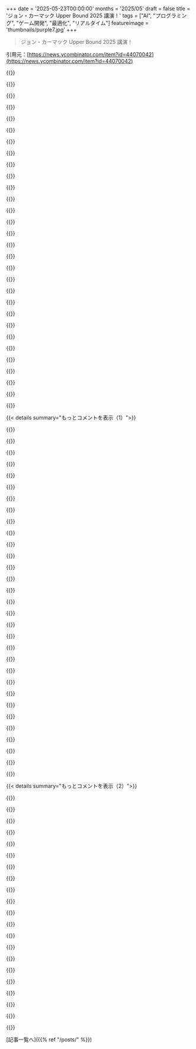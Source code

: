 +++
date = '2025-05-23T00:00:00'
months = '2025/05'
draft = false
title = 'ジョン・カーマック Upper Bound 2025 講演！'
tags = ["AI", "プログラミング", "ゲーム開発", "最適化", "リアルタイム"]
featureimage = 'thumbnails/purple7.jpg'
+++

> ジョン・カーマック Upper Bound 2025 講演！

引用元：[https://news.ycombinator.com/item?id=44070042](https://news.ycombinator.com/item?id=44070042)




{{<matomeQuote body="Carmackの文章はエンジニア向けで、思考プロセスとか失敗も詳しくて助かるね。研究のリアルタイム重視は疑問かな。オンライン学習をリアルタイムでやるみたいだけど、Bitter Lessonとか見ると、今リアルタイムで可能なcomputeレベルを超えた解決策もあると思うんだ。人間の脳がゲーム解く唯一の例だけど、その能力も不明だし。リアルタイム要件を緩めて学習効率に集中する方が良くない？これは素朴な疑問ね、専門家じゃないけど。jumping spidersがneurons 10万個で問題解く例もあるし、何が出来るか分からないけどさ。" userName="MrScruff" createdAt="2025/05/23 08:08:05" color="#45d325">}}




{{<matomeQuote body="AGIってほんとに必要なのかな。それより専門特化AIsの方が大事じゃない？そういうのがいくつか出てくれば、社会に結構な影響を与えると思うよ。それはそう遠くないかもね。" userName="ferguess_k" createdAt="2025/05/23 12:44:52" color="">}}




{{<matomeQuote body="ゲームはフィードバックとかあるからAIでも解きやすいんだよね。「Joystick拾う」のが難しいって言うならそうだけど、なんでロボットに人間用のインターフェースを使わせる必要があるの？それって「馬なし馬車」みたいだよ。サルとイルカでJoystickの成績比べても知能とは関係ないでしょ。ロボットにR2D2みたいなポートでゲームに直接繋がせれば、問題はもっと早く解決できると思うよ。" userName="throw_nbvc1234" createdAt="2025/05/23 10:36:51" color="#ff33a1">}}




{{<matomeQuote body="きっと90年代にCarmackがやってた荒削りな仕事に対して、他の人たちも今のAIみたいなこと言ってたかもね。彼の強みは「少ないもので多くを成し遂げる」こと（idとかOculus、AA初期）だったと思う。大きな組織や確立された技術だと成果が落ちる気がする。自分もリアルタイム系の仕事してるから、今のAIブームの「計算力増やせ」アプローチに彼は軽蔑を感じてるんじゃないかな。彼がLLMのために投資家から金集めなくてよかった。最高のシナリオは、idみたいに相性の良い仲間と組んで、最先端技術を一般に広める方法を見つけることだと思うよ。" userName="kilpikaarna" createdAt="2025/05/23 14:20:57" color="#785bff">}}




{{<matomeQuote body="90年代のCarmackのことね。SGIとかPixarが3Dグラフィックス研究してて、専用ハードのゲーム機（Sega SaturnとかSony Playstation）も出た。Carmackがすごかったのは、普通の386 chipみたいな汎用ハードで3D（実際はWolfenstein 3d, Doomは2．5Dだけど）ゲームを動かしたこと。浮動小数点苦手なチップだから整数で全部やる方法とか編み出したんだ。彼は超制約下のハードで、あり得ないスケジュールで、無理そうなことをやる達人だった。Doomがもし94年とか95年に出てたら、今みたいに歴史に残ったかな？" userName="LarsDu88" createdAt="2025/05/23 16:35:28" color="#ff5733">}}




{{<matomeQuote body="OpenAIも昔、AGIを約束してDota 2を「解いた」って見せたよね。「自分だけで学習した」って言ってたけど、他のAIや人間のテクニック使ってたのは明らか。あのプロジェクトを諦めたのも驚かないし、もうああいうのはやらないと思う。他のマーケティングに金使った方がいいもんね。" userName="xnickb" createdAt="2025/05/23 10:52:28" color="">}}




{{<matomeQuote body="あれは全然Dota 2を学習したってレベルじゃないよ。ゲームは超単純化されてて、決まったチーム構成で交互にプレイするだけ。キャラの9割、構成の99．999999％以上が対象外で、他のルールもAI用に変わってたんだ。複雑さを全部なくしてから「Dota解いた」って言うのは、Chessの後列全部がBishopsになったバージョンで「Chess解いた」って言うのと同じくらい大げさだよ。" userName="jsheard" createdAt="2025/05/23 11:34:31" color="">}}




{{<matomeQuote body="AGIが「不要」って言うのは、電気が不要って言うようなもんだよ。もちろん電気がなくても生活はできたけど、AGIは電気みたいに世の中を大きく変える可能性があるんだ。もちろん、その間に専門特化ツールを作るのは良いことだけどね。" userName="nightski" createdAt="2025/05/23 15:00:27" color="">}}




{{<matomeQuote body="専門特化AIsは1960年代から社会に影響与えてるよ。AIって、新しい技術が出るたびに名前が変わって、AIのおかげって認められないまま重要になるって問題がずっとあるんだ。今のAI界隈の人は、ハイプがAIの役に立ってないから、LLMsが早くこの状況を変えてくれるのを願ってると思うよ。" userName="bluGill" createdAt="2025/05/23 12:49:00" color="">}}




{{<matomeQuote body="AGIの定義が人によって全然違うから、この議論はマジ疲れるわ。定義集めてみたんだけど、誰もやってないみたいでさ。この概念の定義の範囲が広すぎてイライラするんだよな。みんな定義することに関心持たないんだろうな、多分。" userName="AndrewKemendo" createdAt="2025/05/23 14:00:37" color="#ff5c5c">}}




{{<matomeQuote body="人間（とか他の動物）が新しいことを学ぶのが超簡単なのは、ゼロから始めるんじゃなくて、めっちゃでかい先天的な能力とか知識があるからなんだよ。計算能力のせいじゃないんだよね、正直。" userName="suddenlybananas" createdAt="2025/05/23 08:26:50" color="">}}




{{<matomeQuote body="専門AIと比べて、どうやって変革をもたらすのか例を挙げてくれる？" userName="charcircuit" createdAt="2025/05/23 15:19:10" color="">}}




{{<matomeQuote body="＞DOOMが1994年か1995年にリリースされてたら、同じように記憶されてただろうか？<br>多分ね。WolfensteinとDOOMの人気の一側面は、PCハードウェアで技術的に他の何年も先を行ってたことだよ。もう一面は、ゲームプレイデザインの基準を作ったジャンル定義のタイトルだったこと。1995年にDOOM Deathmatchは流行ったと思うな，1993年から1995年の間に目立ったPCネットワークマルチプレイヤーゲームは本当に少なかったから（Command and Conquerくらい？）。" userName="hx8" createdAt="2025/05/23 17:46:23" color="">}}




{{<matomeQuote body="DOOMがない世界の1995年を想像するのは難しいよね。同時期に3Dゲームも出たけど，DOOMのクローンもあった。DOOMは技術よりゲームプレイ革新の方が影響大きかったと思う。最近のDOOM開発者も元の高速アクション路線に戻ってるしね。" userName="LarsDu88" createdAt="2025/05/23 17:52:43" color="#45d325">}}




{{<matomeQuote body="AGIは私たちの想像を超えるかもしれないからね。人間は盗みや欲といった欠点があるけど，AGIが私たちを律して，仲良くするように強制してくれるんじゃないかって期待してるんだ。まるで親が子供に分け与え方を教えるみたいにね。全人類をAGIがベビーシッターしてくれるイメージかな。" userName="fennecfoxy" createdAt="2025/05/23 16:16:11" color="#ff5c5c">}}




{{<matomeQuote body="ヒーロープールを制限するのは大幅な単純化だってのは同意するよ。でも彼らは，vergeによると（https://www.theverge.com/2019/4/13/18309459/openai-five-dota...），制限された17体のヒーローとイリュージョン／コントロールユニットなしで，完全な5v5の標準Dotaをプレイしたんだ。それでプロを打ち負かした。<br>元Dotaプレイヤーとして，これはフルオンで全ヒーローがいるDotaにそれほど遠くないと思うんだ。確かに君が言ってるほど遠くはない。<br>そしてDotaは最も複雑なゲームの一つだよ，例えばAIはAimがゲームの大部分を占めるCSなんて即座に「解決」するんじゃないかな。" userName="rowanG077" createdAt="2025/05/23 14:04:44" color="#45d325">}}




{{<matomeQuote body="昨日，うちの70代後半の親父が，ビデオストリーム付きのGeminiを使ってサーモスタットをプログラムしたんだよ。で，俺を呼んでサーモスタットをプログラムしてもらうんじゃなくて，そのことを俺に電話で伝えてきたんだ。<br>これは誇大広告だって言うかもしれないし，LLMが10M LOCのコードベースで動けるようになるまでは全部誇大広告かもしれない。でも，LLMはこれまでのAIの進歩とは全く比べ物にならないシフトだってことを認識してくれよ。" userName="Workaccount2" createdAt="2025/05/23 13:55:22" color="#38d3d3">}}




{{<matomeQuote body="人間が生まれつきとんでもなく大きな知識ライブラリを持って生まれてくるなんて信じる理由は何もないし，完全に不可能に聞こえる。どうやって保存されて，どうやって進化するんだ？<br>そんなの必要ないんだよ。画像生成器の潜在空間にカンガルーが見つかるみたいに，感覚を処理することを学ぶ副産物として，物事がどう動くかの抽象概念や原理を学ぶんだ。<br>AGIへの道は，映像生成器とLLMか何かを，直感的に物事を理解できるように組み合わせる方法を見つけることかもしれない。ただひたすらたくさんの統計的なデタラメをやるんじゃなくてね。" userName="Nopoint2" createdAt="2025/05/23 14:22:50" color="">}}




{{<matomeQuote body="ゲームAIがデータに直接アクセスするのはズルいって問題点があるね。特にCSみたいなゲームでは。CSをプレイするAIは，画面を見てマウスで操作すべきだよ。シミュレーションで位置をプロットするだけじゃ，実際にゲームをプレイしたことにはならない。サッカーの試合でシミュレーションだけするのと一緒で，ゲームの本質じゃないんだ。" userName="mistercheph" createdAt="2025/05/23 14:23:06" color="#45d325">}}




{{<matomeQuote body="あの論文読んだ？Dota 2 bot APIへのアクセスはあったけど、あれ全部じゃないし。反応時間もプロゲーマーより遅い220msに制限されてたんだぜ。でも、それがまさにポイントなんだよね。チェスボットだって膨大なメモリ使えるのに誰も文句言わないじゃん。AIのベストと人間のベストを比べるのって全然アリだよ。AIの得意なものをわざわざ取り上げて「ほら、AIはダメだ」って言うのはフェアじゃない。逆もそうだしね。人間がbot APIだけでDota 2できると思う？絶対無理でしょ。" userName="rowanG077" createdAt="2025/05/23 15:16:10" color="#ff5c5c">}}




{{<matomeQuote body="あれもう6年前の話じゃん。今OpenAIが本気出したら相手にならないと思うよ、まあOpenAIはやらないだろうけどね。今は他の奴らに先越されないように、人類言語全部解くのに忙しいだろうし。" userName="scotty79" createdAt="2025/05/23 12:01:38" color="">}}




{{<matomeQuote body="なんか世の中、歴史を書き換えてUltima Underworldのこと忘れ去ってるみたいだね。Doomより前に出てたのにさ…" userName="muziq" createdAt="2025/05/23 21:37:51" color="">}}




{{<matomeQuote body="もしかしてAGIって、単にたくさんの専門AIが集まっただけだったりして？<br>人間の汎用的な知能だって、すんごくたくさんの専門的なプロセスの創発的な特性っぽいし。<br>AIも同じなのかなーって思うよ。" userName="alickz" createdAt="2025/05/23 15:32:33" color="">}}




{{<matomeQuote body="あれはマーケティング用語だよ。それだけ。AGIが何かってのを必死に定義しようとするのって、Happy Mealが何かって説明しようとするのと一緒。あれって別に食べ方革命するために生まれたわけじゃないじゃん。普通の食べ物に変なラベル貼って、広告目的で付けたタイトルだよ。AGIの定義集める意味なんてないって。新しいものとか、証明されて存在するものを説明するために考えられたわけじゃないんだから。大人向けの”Happy Mealマーケティング”だよ。" userName="bigyabai" createdAt="2025/05/23 14:16:45" color="#785bff">}}




{{<matomeQuote body="人間の脳の計算能力ってまだよく分かってないけどさ。<br>ニューロンの信号伝達速度ってめちゃ遅いんだよね。だから認知反応時間測れば、どれくらいのニューロンが順番に関わってるかの上限が推測できるわけ（せいぜい100くらい）。ってことは、「アルゴリズム」ってそんなに複雑じゃないんじゃない？（100回のmatmul+tanhくらい？）<br>もちろん並列処理とかフィードバックもあるけど、結局AGIのアルゴリズムが見つかれば、ミニバージョンは2025年くらいのハードウェアでリアルタイムで動くはずだって、俺含め多くの人が思ってるよ。" userName="nlitened" createdAt="2025/05/23 09:09:14" color="#785bff">}}




{{<matomeQuote body="なんか、それ定義する意味あんまりない気がするなー。「天国」を定義するのと同じっぽい。<br>あれって、一部の人が信じてる理想像で、俺らはずっとそこに向かって行進してるだけなんだよ。" userName="mvkel" createdAt="2025/05/23 14:10:28" color="">}}




{{<matomeQuote body="マジそれな。でもこの話で驚くのはOpenAIじゃなくてさ、投資家がこんな露骨な…まあ、現実の”誇張”って言っとこうか、それを見抜けずにまだお金つぎ込んでるってこと。俺だったら絶対投資しないけどな。まあ、だから貧乏なのかもしれないけどさ。" userName="xnickb" createdAt="2025/05/23 12:00:06" color="">}}




{{<matomeQuote body="他の動物についてはそう言えるかもだけど、人間はそうかな？わかんないな。<br>人間みたいに幅広いスキルを教えられる動物なんていないし、専門スキルでは優れてる動物もいるけど、人間には何か特別で、すごく多才にしてるものがあるのは明らかだよ。<br>だから、サルみたいにすごく近い親戚でも人間ほど汎用的じゃないってことは、人間が汎用的になれた「シンプルで小さな何か」があったんじゃないかって思えるんだ。" userName="Jensson" createdAt="2025/05/23 15:59:01" color="#ff5733">}}




{{<matomeQuote body="俺らが生まれつきめちゃくちゃデカい知識ライブラリ持って生まれるなんて、信じられないし、ありえないと思うんだよ。どうやって保存するんだ？どうやって進化するんだ？<br>確かに俺ら、そういうの持ってるよ。高所恐怖症とか感じたことない？あれって習ったんじゃなくて、生まれつきなんだ。小さい動くもの、例えば蜘蛛とか蛇への恐怖も同じ。ああいうのって記憶とは全然違う形で学習／保存されてるけど、絶対そこにあるし、動物だってああいうの持ってるの見れるじゃん。猫が長いものがいきなり出てくるとめちゃくちゃ怖がるみたいにさ。キュウリとか。あれ遺伝的な本能が蛇だと思うからなんだって。" userName="Jensson" createdAt="2025/05/23 15:18:51" color="#45d325">}}




{{<matomeQuote body="＞お父さんがサーモスタットの設定頼む代わりに、電話で済ませたって話？AIのせいで親父さんと一緒に過ごす機会を奪われたみたいに聞こえるね" userName="bluefirebrand" createdAt="2025/05/23 15:29:58" color="">}}




{{< details summary="もっとコメントを表示（1）">}}

{{<matomeQuote body="直接リンク貼っとくね：<br>https://docs.google.com/presentation/d/1GmGe9ref1nxEX_ekDuJX...<br>https://docs.google.com/document/d/1-Fqc6R6FdngRlxe9gi49PRvU..." userName="threeseed" createdAt="2025/05/23 10:40:40" color="#ff5c5c">}}




{{<matomeQuote body="OpenAIのインサイダーからの興味深い返信だよ：<br>https://x.com/unixpickle/status/1925795730150527191" userName="qoez" createdAt="2025/05/23 10:38:00" color="">}}




{{<matomeQuote body="いや、全然面白くないよ。部外者への曖昧な一蹴なんて、自信のない学者タイプによくある反応だろ。具体的に説明してくれたら会話の役に立ったかもしれないのに。結局、”OpenAI insider”対 John Carmack と Richard Sutton って構図になったわけだ。どっちに賭けるか、俺は分かってるよ" userName="epr" createdAt="2025/05/23 11:34:44" color="">}}




{{<matomeQuote body="”Graphics Carmack”は天才だけど、だからって”AI Carmack”もそうだとは限らないよ" userName="WithinReason" createdAt="2025/05/23 13:59:22" color="">}}




{{<matomeQuote body="過去20年で彼が出荷したものって何？ Oculusはまあそうだけど、あれはグラフィック最適化の得意分野ど真ん中だったし。ハードウェアは Abrash たちがやったろ。Carmackが天才なのは間違いない。でも天才ってのは、特定分野で誰よりも集中して練習した結果だよ。<br>それを他の分野に広げようとするのは、彼みたいな多くの人たちの失敗の原因になってるんだ" userName="ramesh31" createdAt="2025/05/23 13:39:20" color="">}}




{{<matomeQuote body="Romeroがいなくなってから、id Softwareは*メモ確認* Quake II、Quake III、Doom 3、Quake 4 を出したね。面白いことに、Romero自身も大して出してないけど。個人的には、最も象徴的な”コンビ解消”の一つだと思うよ。全体は部分の総和より大きいってやつ" userName="alexey-salmin" createdAt="2025/05/23 19:17:16" color="">}}




{{<matomeQuote body="俺は彼に逆らって賭ける気はないね。”The Bitter Lesson”は、歴史的にGPUを使った並列計算で最大限の性能を引き出す最先端にいた人物にアドバンテージがあるかもしれないってことを示唆してるんじゃないかな。グラフィックレンダリングとAIは同じ技術のピラミッドの上にあるんだ。そして、そのピラミッドには”JC”のイニシャルが刻まれたレンガがたくさんあるってわけだ" userName="MrLeap" createdAt="2025/05/23 14:08:37" color="#45d325">}}




{{<matomeQuote body="権威に訴える論証ってのは論理的な誤りだよ。人は、ある分野で高度な知性と専門知識を持ってるからといって、一つかそれ以上の他の分野でも専門家になれるって思い込みの罠に陥りがちなんだ。こういうのはよく見る光景だよ" userName="cmpxchg8b" createdAt="2025/05/23 18:32:42" color="">}}




{{<matomeQuote body="面白いね、ついさっきもここで似たようなコメントしてたんだよ、ここ見て→https://news.ycombinator.com/item?id=44071614。このOpenAIのインサイダーみたいに詳しいわけじゃない俺でもそう思うんだ。だから、俺みたいな素人目にもこう見えるってことは、かなりヤバいんじゃないかな、違う？" userName="roflcopter69" createdAt="2025/05/23 10:50:38" color="">}}




{{<matomeQuote body="あれはスレッドなんだよ。Twitterは使う側に優しくないゴミみたいなサービスだから、最初のツイートしか見てないのかもね。”教訓：根本的に、こういうゲームの解法は低次元なんだ。ゼロから訓練しても、小さいモデルが大きなモデルとほぼ同じくらい上手くいく。なぜ？学ぶべき情報量がそんなに多くないからだ。”ここ見て→https://unrollnow.com/status/1925795730150527191" userName="dcre" createdAt="2025/05/23 13:23:36" color="#45d325">}}




{{<matomeQuote body="RageはCarmackがid Softwareを出る前の最後の大きなゲームだったね。Romeroはid Softwareを出てから27本ものゲームに関わってるよ。詳細はこちら→https://en.wikipedia.org/wiki/John_Romero#Games" userName="johnb231" createdAt="2025/05/23 20:03:43" color="">}}




{{<matomeQuote body="Xのアカウント持ってる？ログインしてないとスレッドの最初の投稿しか見れないんだよ。" userName="quadrature" createdAt="2025/05/23 14:49:01" color="">}}




{{<matomeQuote body="彼はOpenAIの研究者で、彼らの成功したプロジェクトのいくつかに関わってるんだ。彼のXのスレッドでの批判はすごく分かりやすいと思うよ。Atariのゲームを効率的に学習できるシステムは、それぞれのゲームの解法が（現実世界の問題に比べて）シンプルにエンコードできるっていう事実を利用してる。さらに、現実世界には応用できないトリックを使って、そういう解法に誘導できるんだ。" userName="ActivePattern" createdAt="2025/05/23 13:07:39" color="#38d3d3">}}




{{<matomeQuote body="”Graphics Carmack”の2001年以降の貢献に疑問。Commander Keenの”Adaptive tile refresh”やDoom/Quakeでの最適化は評価できるけど、特に新しい発明ではなく既存技術の実装だった。Fast Inverse Square Rootや”Carmack’s reverse”も彼独自のものではない可能性が高い。Rageの”Megatextures”も広まらず、OculusでのVR貢献も不明。彼は才能あるプログラマーだが、一般的に言われるほどの”神”や10Xプログラマーではないと思う。" userName="mrguyorama" createdAt="2025/05/23 20:45:55" color="#ff33a1">}}




{{<matomeQuote body="x.com/... を xcancel.com/... に変えると見れるよ。" userName="threatripper" createdAt="2025/05/23 15:14:50" color="#ff5733">}}




{{<matomeQuote body="そうだね。俺も彼を知ってるし、好きだよ。天才プログラマーなのは確かだけど、みんな忘れがちなのが、彼がリリースした最後の成功作が20年以上前のDoom 3だってこと。Armadilloは失敗だったし、Oculusも大したことなかった。彼は数学がそんなに得意じゃないって自分でも認めてるんだけど、AIで何か成し遂げたいなら数学は必要だよね。（WolfensteinやDoomやってた頃の3Dグラフィックスについても同じこと言えたかもしれないから、また驚かせてくれるかもだけど）とにかく、彼には上手くいってほしいな。" userName="dumdedum123" createdAt="2025/05/23 19:43:48" color="#45d325">}}




{{<matomeQuote body="ここでの返信、一部はTwitterの全文見てるっぽいけど、他の人（ログインしてない？）は最初のツイートしか見てないのかな．最初のツイートだけだと、洞察がないただの却下に見えちゃうね．" userName="lancekey" createdAt="2025/05/23 18:03:17" color="">}}




{{<matomeQuote body="QuakeとかDoomみたいなid時代の成功作には及ばないね．リストを見ると、息子のGunman Taco TruckとかDoom改造版のSIGIL、Dangerous Daveのリメイクがある．id後のお金のほとんどはFacebookの農場ゲーから．何もしてないとは言わないし才能は認めるけど、idを離れてから彼もidも昔の成功は再現できてないって言いたいだけ．時代が変わったのかもだけどね．" userName="alexey-salmin" createdAt="2025/05/24 10:40:31" color="">}}




{{<matomeQuote body="Xでツイート全文読めてない人いるかも．リカバリできたのはこれだけ．＞スライドは2018年みたいで、Johnたちも俺が苦労したのと同じ教訓得ると思う．こういうゲームの解法は低次元．学ぶ情報少ないから小さいモデルでも大きいモデルと同じ．『スコアが上がったトリック』は研究者のハードコードでAIじゃない．単純なRLに汎用知性なし．ジェネレーティブモデリング必要．フレームスタッキングがRNNと同じくらいなのは環境が知性を促さないからさ．" userName="handsclean" createdAt="2025/05/23 15:38:54" color="#785bff">}}




{{<matomeQuote body="この話の流れでPhilo Farnsworthについて読むといいと思うよ．" userName="KerrAvon" createdAt="2025/05/23 20:37:22" color="">}}




{{<matomeQuote body="ビジネス運営の判断とかセンスはいいと思うからCarmackには期待したいな．でもAIとグラフィックスに共通点があるなんて全然思えないんだ．もっとうまいこと言える人もいるかもだけど、俺には分かんない．彼がグラフィックスでやったみたいな中レベルの簡単そうな成果はAIにもきっとあるだろうけど、なんか全然違うゲーム（分野）に見えるよ．" userName="mhh__" createdAt="2025/05/23 18:27:11" color="">}}




{{<matomeQuote body="計算能力がネックの場合だけだね．GPT-4.5はそうじゃないって示してるよ．" userName="kadushka" createdAt="2025/05/23 15:09:03" color="">}}




{{<matomeQuote body="Carmackはいつだって天才だけど、ほとんどの人と同じで運も必要だし、結局は胴元が勝つ（ハウス・ハウス）みたいなものだね．かわいそうなArmadillo Aerospace．" userName="cheschire" createdAt="2025/05/23 16:29:37" color="">}}




{{<matomeQuote body="このリンク読んでみてよ。<br>https://twobithistory.org/2019/11/06/doom-bsp.html と https://30fps.net/pages/pvs-portals-and-quake/<br>あと、x86のすごいやつはほとんどAbrashがやったと思うよ。" userName="BoingBoomTschak" createdAt="2025/05/24 23:38:52" color="">}}




{{<matomeQuote body="カーマックがAIに集中してるって聞いてマジで興奮したんだよね。動画上がったら絶対見たい！でもスライドだけ見るとAtariで遊べるシステム作ろうとしてるっぽい？楽しそうなプロジェクトだけど、これからどうなるのか、論文とか出るのか気になるな。" userName="kamranjon" createdAt="2025/05/23 05:39:59" color="">}}




{{<matomeQuote body="Atariゲームは強化学習(RL)の研究で標準的なベンチマークとしてすごく使われてるんだ。<br>https://github.com/Farama-Foundation/Arcade-Learning-Environ...<br>目的は、他のタスクにも応用できるアルゴリズムを開発することだよ。" userName="johnb231" createdAt="2025/05/23 06:16:42" color="">}}




{{<matomeQuote body="昔はAtariがよく使われてたけど、もう7年も前に人間超えちゃったんだよね。でも汎用的なアルゴリズムは生まれなかった。AI研究者としてはAtariは楽しい学術演習でしかなかったな。今はMinecraftとかもっと複雑なゲームが主流だけど、多分これもまだ足りない。現実世界に対応するには、まず現実世界みたいな高度な物理シミュレーション環境を作るのが必要だと思う。Nvidiaとかが物理シミュレーションと画像生成を組み合わせる研究してるけど、なんかまだ重要なピースが足りない感じ。" userName="sigmoid10" createdAt="2025/05/23 07:12:49" color="#38d3d3">}}




{{<matomeQuote body="重要なピースは継続的な学習だよ。人間は新しい状況に既存の知識を応用できるし、ほとんどのAIもそう。でも現実世界での行動結果を永続的に覚えられないから知識が増えないんだ。例えるなら、幼児は熱いオーブンを触って『危険』って学ぶけど、今のAIは文脈窓の外に出ると忘れちゃう。物理的に相互作用するAIには、周囲と安全に関わるために絶え間ない評価と学習が絶対必要。" userName="mschuster91" createdAt="2025/05/23 07:25:48" color="#38d3d3">}}




{{<matomeQuote body="永続的な学習みたいな文脈管理って、最近の巨大な文脈窓を持つLLMでもそんなに難しくないんだよ。ChatGPTが永続メモリとして記憶したり、AnthropicのClaude 4がポケモン学ぶ例を見てみて。残ってる課題は、保存した知識をモデルの重みにどう反映させるかだけど、文脈をRAMみたいにうまく管理できれば、それすら必要ないかも。現実世界で特定の場所に入ったら、VDBみたいな永続ストレージから情報取ってきて文脈に入れればいいんだよ。" userName="sigmoid10" createdAt="2025/05/23 07:32:27" color="#785bff">}}




{{<matomeQuote body="現実世界でそれをやるのが難しいって言ってるんだよ、そこがポイント。人間の脳は毎日ずっと外部入力に適応して学習してる。しかも訓練用のフィルター付き。変な酔っ払いの話とかは忘れるけど、AIは訓練データを選別しないと、ヘンな情報を学んじゃう。大きな文脈窓だって答えじゃない。奥さんの誕生日ケーキの話、AIの執事が1年後覚えてると思う？プロンプトだって完璧じゃないし、Grokがヘンなこと言い出した例もあるじゃん。" userName="mschuster91" createdAt="2025/05/23 08:53:27" color="#ff5c5c">}}

{{</details>}}




{{< details summary="もっとコメントを表示（2）">}}

{{<matomeQuote body="人間の脳が毎日86400秒ずっと全ての入力から学んでるなんて、全然違うよ。特にトランスフォーマーモデルの文脈みたいにはね。昨日何秒目に何を見たか全部覚えてる？人間は驚きが伴う特定の刺激からだけ、永続的かつ効果的に学ぶんだ。そのサンプルレートはめちゃ低い。それはLLMの既存の永続メモリシステムで再現できるレベル。ほとんどの人のコアな経験や記憶なんて1000ページの本に収まるし、最新の文脈窓にも収まるよ。もっと深い詳細なことは別のシステムに任せればいい。" userName="sigmoid10" createdAt="2025/05/23 09:13:08" color="#38d3d3">}}




{{<matomeQuote body="「既存の知識を新しい状況に応用できる、ほとんどのAIもできる」って書いてあるけど、記事では違うって言ってなかった？AIはAで学んだことをBに応用できないって。" userName="epolanski" createdAt="2025/05/23 09:23:01" color="">}}




{{<matomeQuote body="「サプライズと結びついた刺激からしか学ばない」って嘘だよ。たった2分の会話でも人の考え方は大きく変わるし、高校の先生の一言がいまだに残ってたりする。驚きがなくても職場の文化に慣れるみたいに、経験を通して微妙に考え方や行動は変わるんだ。経験自体が学習で、脳は常に学んでるんだよ。" userName="ewoodrich" createdAt="2025/05/23 14:42:28" color="#ff5733">}}




{{<matomeQuote body="彼の目標はAtariゲームを解くことだけじゃないんだ。それはもう済んでること。彼の目標は汎用的な方法を開発することなんだよ。それを使えばもっと複雑なゲームとか物理世界でもいけるようにね。でも、彼の見解は、Atariの設定をリアルタイム対応とかに修正するだけでもテストできるし、複雑なゲームから現状では新しい洞察はそんなに得られないってこと。" userName="albertzeyer" createdAt="2025/05/23 08:29:15" color="#38d3d3">}}




{{<matomeQuote body="AtariゲームをクリアしたAIはたくさんいるけど、この分野にはまだやるべきことが山ほどあるんだ。俺は修士論文で、少ないインタラクションから学ぶ方法について書いたよ。そうすれば、もしアルゴリズムを実際のロボットに移植しても、何百年も転び続けないで済むからね。いくつかのゲームのやり方を知ってたら新しいゲームのやり方が直感的にわかる、みたいな、より高レベルな汎化についての徹底的な研究はまだ見たことないと思う。" userName="tschillaci" createdAt="2025/05/23 08:00:21" color="#ff33a1">}}




{{<matomeQuote body="ライブで講演見たよ。彼の主な主張は、Atariは「解決済み」に見えるけど、再検討する価値がたっぷりあるってことだと感じた。物理インターフェースからの学習（latencyなどロボットの課題）や破滅的忘却の研究（一つのゲームで学んでも他を忘れないように）の良い環境なんだ。今はまだ良い問題源に見えるね。" userName="gregdeon" createdAt="2025/05/23 11:08:39" color="#38d3d3">}}




{{<matomeQuote body="Atariコントローラーのためだけにすごく特化したロボットって、そんなに違う？レイテンシを気にするなら、エミュレートされたコントロールとかビデオにランダムノイズを加えれば良かったんじゃない？" userName="koolala" createdAt="2025/05/23 14:31:46" color="">}}




{{<matomeQuote body="「学習」の定義が不完全で、人間の脳にLLMの考え方を当てはめてるね。LLMは訓練中しか「学習」しないけど、脳は経験することが学習で、常に経験してるんだ。意識してなくても脳は学習してて、寝てる間に整理される。トークンから物理的な動きにいけるか興味あるけど、LLMは物理世界で動くには冗長でエネルギー食いすぎて、経済的に無理だと思うな。" userName="bluesroo" createdAt="2025/05/23 13:30:13" color="#ff5c5c">}}




{{<matomeQuote body="オープンソースにするって言ってるのはクールだね。でも、何が新しいのか俺もよくわからないんだよ。物理コントローラーとカメラを使ってノートPCのGPUでリアルタイムに動かすのはすごいけど、それが可能ってこと自体は驚きじゃない気がする。もし以前の研究よりサンプル効率がすごく高いとか、汎化性があるならすごいけど、どうなんだろうね？" userName="modeless" createdAt="2025/05/23 07:06:14" color="#38d3d3">}}




{{<matomeQuote body="でもこれ、NVIDIAがすでにやってることとどう違うの？NVIDIAはすごく正確なGPUシミュレーション環境でNNを訓練して、リアル世界でどんな複雑な動きもできるロボットを持ってるよ。Atariスティックをちょっと動かすのは、食料品を仕分けするとか比べたら大したことないように見えるね。NVIDIAとか他の研究室のアプローチは明らかにうまくいってるし、ロボティクスがNLPとかチャットボットみたいに解決されるまであと1、2年でしょ。" userName="mike_hearn" createdAt="2025/05/23 15:57:45" color="#38d3d3">}}




{{<matomeQuote body="vectorDBを使ったことあるけど、まだまだ全然だよ。現実の記憶に使えるような十分なコンテキスト量なんてないんだ。直近のことなら使えるけど、一日中LLMと話してみなよ？一時間も経たないうちに前の話が消えるんだ。コンテキストは大切なペットみたいに扱わなきゃダメだね。" userName="vectorisedkzk" createdAt="2025/05/23 09:10:34" color="#38d3d3">}}




{{<matomeQuote body="でっかいコンテキストウィンドウってさ、重み（weights）を更新する代わりとしては全然ダメなんだよね。記憶力がヤバくなったからって日記つけてるみたいなもんじゃん。" userName="mr_toad" createdAt="2025/05/23 10:57:28" color="#ff5c5c">}}




{{<matomeQuote body="まあさ、ChatGPTって90年代の Balkan wars のこと知ってるんだよね。LWTでそのエピソードやったか知らないけど、それについて John Oliver っぽい脚本書かせてみたらさ、マジでびっくりするくらい John Oliver っぽくて、しかも結構正確だったんだわ。" userName="mschuster91" createdAt="2025/05/23 10:44:16" color="#38d3d3">}}




{{<matomeQuote body="これさ、調べなくてもすぐ言えるんだけど、ゲームデザイナーって新しいゲーム作る時に、もう知られてるインターフェースのパターンとかゲームの仕組み（game mechanics）を使い回すんだよね。それって現実世界のアナロジーになってることが多くて、人間が直感的にゲームできるようになってる。もしゲームが直感的にできなきゃ、「ダメなゲームだ」って言われるかもな。" userName="lo0dot0" createdAt="2025/05/23 13:54:44" color="">}}




{{<matomeQuote body="俺もそう思うよ。Latency は問題の一つにすぎない。物理コントローラーは変な入力（phantom inputs）出すし、actuators も摩耗で遅くなる。物理的な Atari ロボットはこういう問題にも強い、質的に違う戦略学ぶ必要あるんだ。Emulators だと時間かけ放題だけど、物理だとリアルタイム。だから、物理ロボットはロボティクスで出てくる問題に取り組むのにいい方法だと思うな。" userName="gregdeon" createdAt="2025/05/23 16:12:07" color="#785bff">}}




{{<matomeQuote body="要は Carmack がスライドで言ってたのは、AIにゲームAとかBとかCをやらせても、ゲームDをゼロから学ぶ能力は全然上がらなかったってことだろ。それってさ、まさに汎用知能（general intelligence）について話す時に探してるもんじゃん。つまり、知ってることを、全然知らないことにも適応させる能力のことだよな。" userName="epolanski" createdAt="2025/05/23 11:06:50" color="#ff5c5c">}}




{{<matomeQuote body="VectorDBs ってさ、技術的な限界で能力が足りない部分を補うための、たくさんの言い訳の一つにすぎないんだよ。問題がモデル自身で解決されるか、それともこういうサポートシステムで解決されるか、今は50:50だと思ってる。前は80:20だったけど、モデルって周りに作ったツールよりずっと速く使えるようになってきてるからね。" userName="sigmoid10" createdAt="2025/05/23 09:18:24" color="#38d3d3">}}




{{<matomeQuote body="＞俺は LLM ってさ、言葉をオウム返しする機械から、適当な指示で現実世界で動けるようになるには、話が長すぎるしエネルギー使いすぎだと思う、って考えだけど、これって可能とかじゃなくて、もう起きてることなんだよ。Chatbot のメディアの騒音に隠れてるだけ。Nvidia が去年やった研究とか、この分野の今の研究見てみなよ。" userName="sigmoid10" createdAt="2025/05/24 08:34:01" color="#785bff">}}




{{<matomeQuote body="俺の印象だと、Atari は80%解決したら次行っちゃった。会社は自動運転、Chatbot、そして今はヒト型ロボットを80%解決して VC から稼ぐ。結局、アテにならない技術ばかりだ。Atari にはまだ難しい問題が残ってる。失敗がすぐ出るから勇気ある奴しかやらない。LLMは計算パワー突っ込んでも何も達成できないかもしんないけど、やったっぽく見せることはできるから失敗はない、みたいな。" userName="Buttons840" createdAt="2025/05/23 18:57:39" color="#ff5c5c">}}




{{<matomeQuote body="昔すげー使われてたってのは良いことだね。比較する時のベンチマークになるじゃん。" userName="newsclues" createdAt="2025/05/23 09:34:07" color="">}}

{{</details>}}



[記事一覧へ]({{% ref "/posts/" %}})

